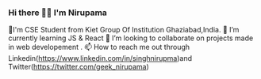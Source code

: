 ### Hi there 🙋‍♀️ I'm Nirupama

 💼I'm  CSE  Student from Kiet Group Of Institution Ghaziabad,India.
 🌱 I’m currently learning JS & React
 👯 I’m looking to collaborate on projects made in web developement .
 📫 How to reach me out through Linkedin(https://www.linkedin.com/in/singhnirupma)and Twitter(https://twitter.com/geek_nirupama)
